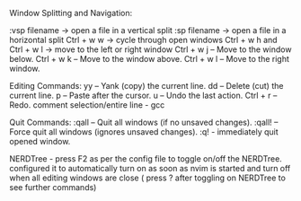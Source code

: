 Window Splitting and Navigation:

:vsp filename → open a file in a vertical split
:sp filename → open a file in a horizontal split
Ctrl + w w → cycle through open windows
Ctrl + w h and Ctrl + w l → move to the left or right window
Ctrl + w j – Move to the window below.
Ctrl + w k – Move to the window above.
Ctrl + w l – Move to the right window.

Editing Commands:
yy – Yank (copy) the current line.
dd – Delete (cut) the current line.
p – Paste after the cursor.
u – Undo the last action.
Ctrl + r – Redo.
comment selection/entire line - gcc


Quit Commands:
:qall – Quit all windows (if no unsaved changes).
:qall! – Force quit all windows (ignores unsaved changes).
:q! - immediately quit opened window.

NERDTree - press F2 as per the config file to toggle on/off the NERDTree.
configured it to automatically turn on as soon as nvim is started and turn off when all editing windows are close
( press ? after toggling on NERDTree to see further commands)

